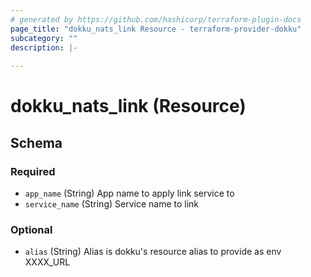```yaml
---
# generated by https://github.com/hashicorp/terraform-plugin-docs
page_title: "dokku_nats_link Resource - terraform-provider-dokku"
subcategory: ""
description: |-
  
---
```


# dokku_nats_link (Resource)





<!-- schema generated by tfplugindocs -->
## Schema

### Required

- `app_name` (String) App name to apply link service to
- `service_name` (String) Service name to link

### Optional

- `alias` (String) Alias is dokku's resource alias to provide as env XXXX_URL
